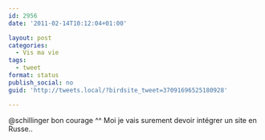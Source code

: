 ```yaml
---
id: 2956
date: '2011-02-14T10:12:04+01:00'

layout: post
categories:
  - Vis ma vie
tags:
  - tweet
format: status
publish_social: no
guid: 'http://tweets.local/?birdsite_tweet=37091696525180928'

---
```


@schillinger bon courage ^^ Moi je vais surement devoir intégrer un site en Russe..
